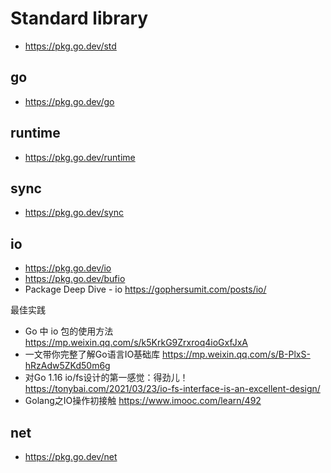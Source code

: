 # Standard library
- https://pkg.go.dev/std

## go
- https://pkg.go.dev/go

## runtime
- https://pkg.go.dev/runtime

## sync
- https://pkg.go.dev/sync

## io
- https://pkg.go.dev/io
- https://pkg.go.dev/bufio
- Package Deep Dive - io https://gophersumit.com/posts/io/

最佳实践
- Go 中 io 包的使用方法 https://mp.weixin.qq.com/s/k5KrkG9Zrxroq4ioGxfJxA
- 一文带你完整了解Go语言IO基础库 https://mp.weixin.qq.com/s/B-PlxS-hRzAdw5ZKd50m6g
- 对Go 1.16 io/fs设计的第一感觉：得劲儿！https://tonybai.com/2021/03/23/io-fs-interface-is-an-excellent-design/
- Golang之IO操作初接触 https://www.imooc.com/learn/492

## net
- https://pkg.go.dev/net

